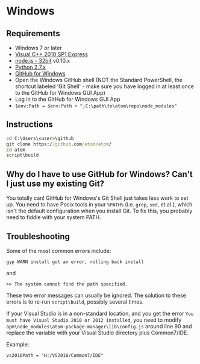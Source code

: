 # Windows

## Requirements

  * Windows 7 or later
  * [Visual C++ 2010 SP1 Express](http://www.visualstudio.com/en-us/downloads/download-visual-studio-vs#DownloadFamilies_4)
  * [node.js - 32bit](http://nodejs.org/download/) v0.10.x
  * [Python 2.7.x](http://www.python.org/download/)
  * [GitHub for Windows](http://windows.github.com/)
  * Open the Windows GitHub shell (NOT the Standard PowerShell, the shortcut labeled 'Git Shell' - make sure you have logged in at least once to the GitHub for Windows GUI App)
  * Log in to the GitHub for Windows GUI App
  * `$env:Path = $env:Path + ";C:\path\to\atom\repo\node_modules"`

## Instructions

  ```bat
  cd C:\Users\<user>\github
  git clone https://github.com/atom/atom/
  cd atom
  script\build
  ```
  
## Why do I have to use GitHub for Windows? Can't I just use my existing Git?

You totally can! GitHub for Windows's Git Shell just takes less work to set up. You need to have Posix tools in your `%PATH%` (i.e. `grep`, `sed`, et al.), which isn't the default configuration when you install Git. To fix this, you probably need to fiddle with your system PATH.

## Troubleshooting

Some of the most common errors include:

    gyp WARN install got an error, rolling back install
and

    >> The system cannot find the path specified.

These two error messages can usually be ignored. The solution to these errors is to re-run `script\build`, possibly several times.

If your Visual Studio is in a non-standard location, and you get the error `You must have Visual Studio 2010 or 2012 installed`, you need to modify `apm\node_modules\atom-package-manager\lib\config.js` around line 90 and replace the variable with your Visual Studio directory plus Common7/IDE.

Example:

    vs2010Path = "H:/VS2010/Common7/IDE"